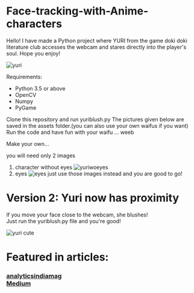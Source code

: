 # Face-tracking-with-Anime-characters
Hello! I have made a Python project where YURI from the game doki doki literature club accesses the webcam and stares directly into the player's soul. Hope you enjoy!

![yuri](assets/demo.gif)

Requirements:
 - Python 3.5 or above
 - OpenCV
 - Numpy
 - PyGame

Clone this repository and run yuriblush.py
The pictures given below are saved in the assets folder.(you can also use your own waifus if you want)
Run the code and have fun with your waifu ... weeb

Make your own...

you will need only 2 images
1) character without eyes
![yuriwoeyes](assets/yuri_no_eyes.bmp)
2) eyes
![eyes](assets/only_eyes.png)
 just use those images instead and you are good to go!

<h1>Version 2: Yuri now has proximity </h1>
<p>
If you move your face close to the webcam, she blushes!
<br>
Just run the yuriblush.py file and you're good!
</p>

![yuri cute](assets/demo_blush.gif)

<h1>Featured in articles:</h1>
<h3><a href = "https://analyticsindiamag.com/top-7-anime-based-open-source-projects/">analyticsindiamag</a><br>
<a href = "https://medium.mybridge.co/36-amazing-python-open-source-projects-v-2019-2fe058d79450">Medium</a></h3>
